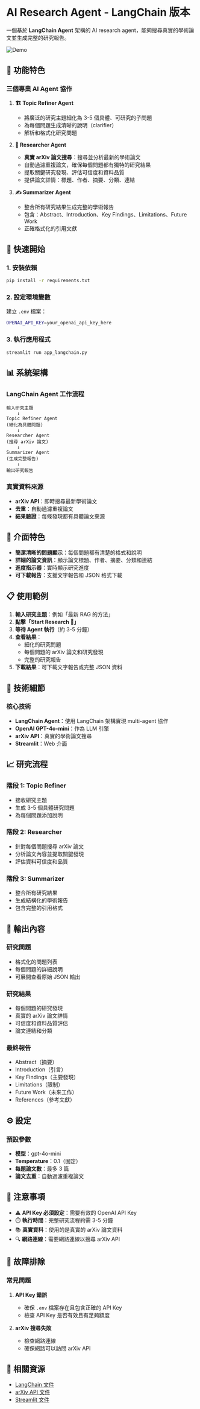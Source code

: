 # AI Research Agent - LangChain 版本

一個基於 **LangChain Agent** 架構的 AI research agent，能夠搜尋真實的學術論文並生成完整的研究報告。

![Demo](demo/research_agent_demo.gif)

## 🎯 功能特色

### 三個專業 AI Agent 協作

1. **🏗️ Topic Refiner Agent**
   - 將廣泛的研究主題細化為 3-5 個具體、可研究的子問題
   - 為每個問題生成清晰的說明（clarifier）
   - 解析和格式化研究問題

2. **📏 Researcher Agent**
   - **真實 arXiv 論文搜尋**：搜尋並分析最新的學術論文
   - 自動過濾重複論文，確保每個問題都有獨特的研究結果
   - 提取關鍵研究發現、評估可信度和資料品質
   - 提供論文詳情：標題、作者、摘要、分類、連結

3. **✍️ Summarizer Agent**
   - 整合所有研究結果生成完整的學術報告
   - 包含：Abstract、Introduction、Key Findings、Limitations、Future Work
   - 正確格式化的引用文獻

## 🚀 快速開始

### 1. 安裝依賴

```bash
pip install -r requirements.txt
```

### 2. 設定環境變數

建立 `.env` 檔案：

```bash
OPENAI_API_KEY=your_openai_api_key_here
```

### 3. 執行應用程式

```bash
streamlit run app_langchain.py
```

## 📊 系統架構

### LangChain Agent 工作流程

```
輸入研究主題
    ↓
Topic Refiner Agent
(細化為具體問題)
    ↓
Researcher Agent
(搜尋 arXiv 論文)
    ↓
Summarizer Agent
(生成完整報告)
    ↓
輸出研究報告
```

### 真實資料來源

- **arXiv API**：即時搜尋最新學術論文
- **去重**：自動過濾重複論文
- **結果驗證**：每條發現都有具體論文來源

## 🎨 介面特色

- **簡潔清晰的問題顯示**：每個問題都有清楚的格式和說明
- **詳細的論文資訊**：顯示論文標題、作者、摘要、分類和連結
- **進度指示器**：實時顯示研究進度
- **可下載報告**：支援文字報告和 JSON 格式下載

## 📋 使用範例

1. **輸入研究主題**：例如「最新 RAG 的方法」
2. **點擊「Start Research 🚀」**
3. **等待 Agent 執行**（約 3-5 分鐘）
4. **查看結果**：
   - 細化的研究問題
   - 每個問題的 arXiv 論文和研究發現
   - 完整的研究報告
5. **下載結果**：可下載文字報告或完整 JSON 資料

## 🔧 技術細節

### 核心技術

- **LangChain Agent**：使用 LangChain 架構實現 multi-agent 協作
- **OpenAI GPT-4o-mini**：作為 LLM 引擎
- **arXiv API**：真實的學術論文搜尋
- **Streamlit**：Web 介面

## 📈 研究流程

### 階段 1: Topic Refiner
- 接收研究主題
- 生成 3-5 個具體研究問題
- 為每個問題添加說明

### 階段 2: Researcher
- 針對每個問題搜尋 arXiv 論文
- 分析論文內容並提取關鍵發現
- 評估資料可信度和品質

### 階段 3: Summarizer
- 整合所有研究結果
- 生成結構化的學術報告
- 包含完整的引用格式

## 🎯 輸出內容

### 研究問題
- 格式化的問題列表
- 每個問題的詳細說明
- 可展開查看原始 JSON 輸出

### 研究結果
- 每個問題的研究發現
- 真實的 arXiv 論文詳情
- 可信度和資料品質評估
- 論文連結和分類

### 最終報告
- Abstract（摘要）
- Introduction（引言）
- Key Findings（主要發現）
- Limitations（限制）
- Future Work（未來工作）
- References（參考文獻）

## ⚙️ 設定

### 預設參數

- **模型**：gpt-4o-mini
- **Temperature**：0.1（固定）
- **每題論文數**：最多 3 篇
- **論文去重**：自動過濾重複論文

## 📝 注意事項

- ⚠️ **API Key 必須設定**：需要有效的 OpenAI API Key
- ⏱️ **執行時間**：完整研究流程約需 3-5 分鐘
- 📚 **真實資料**：使用的是真實的 arXiv 論文資料
- 🔍 **網路連線**：需要網路連線以搜尋 arXiv API

## 🐛 故障排除

### 常見問題

1. **API Key 錯誤**
   - 確保 `.env` 檔案存在且包含正確的 API Key
   - 檢查 API Key 是否有效且有足夠額度

2. **arXiv 搜尋失敗**
   - 檢查網路連線
   - 確保網路可以訪問 arXiv API

## 🔗 相關資源

- [LangChain 文件](https://python.langchain.com/)
- [arXiv API 文件](https://arxiv.org/help/api)
- [Streamlit 文件](https://docs.streamlit.io/)
